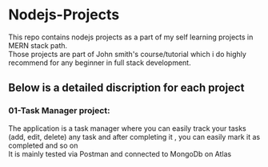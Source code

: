 # Nodejs-Projects
This repo contains nodejs projects as a part of my self learning projects in MERN stack path.<br/>
Those projects are part of John smith's course/tutorial which i do highly recommend for any beginner in full stack development.

## Below is a detailed discription for each project
### 01-Task Manager project:
The application is a task manager where you can easily track your tasks (add, edit, delete) any task and after completing it , you can easily mark it as completed and so on
<br/>
It is mainly tested via Postman and connected to MongoDb on Atlas


